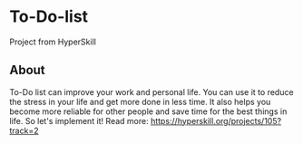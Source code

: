 # To-Do-list
Project from HyperSkill
## About
To-Do list can improve your work and personal life. You can use it to reduce the stress in your life and get more done in less time. It also helps you become more reliable for other people and save time for the best things in life. So let's implement it! Read more: https://hyperskill.org/projects/105?track=2
